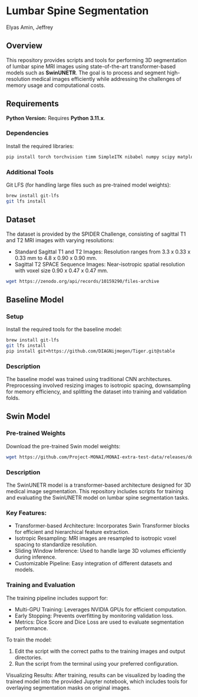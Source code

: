 # Lumbar Spine Segmentation
Elyas Amin, Jeffrey

## Overview
This repository provides scripts and tools for performing 3D segmentation of lumbar spine MRI images using state-of-the-art transformer-based models such as **SwinUNETR**. The goal is to process and segment high-resolution medical images efficiently while addressing the challenges of memory usage and computational costs.

## Requirements
**Python Version:** Requires **Python 3.11.x**.

### Dependencies
Install the required libraries:
```bash
pip install torch torchvision timm SimpleITK nibabel numpy scipy matplotlib scikit-learn monai 'monai[einops]' 'monai[itk]'
```
### Additional Tools
Git LFS (for handling large files such as pre-trained model weights):
```bash
brew install git-lfs
git lfs install
```

## Dataset
The dataset is provided by the SPIDER Challenge, consisting of sagittal T1 and T2 MRI images with varying resolutions:
- Standard Sagittal T1 and T2 Images:
Resolution ranges from 3.3 x 0.33 x 0.33 mm to 4.8 x 0.90 x 0.90 mm.
- Sagittal T2 SPACE Sequence Images:
Near-isotropic spatial resolution with voxel size 0.90 x 0.47 x 0.47 mm.
```bash
wget https://zenodo.org/api/records/10159290/files-archive
```
## Baseline Model
### Setup
Install the required tools for the baseline model:
```bash
brew install git-lfs
git lfs install
pip install git+https://github.com/DIAGNijmegen/Tiger.git@stable
```
### Description

The baseline model was trained using traditional CNN architectures. Preprocessing involved resizing images to isotropic spacing, downsampling for memory efficiency, and splitting the dataset into training and validation folds.

## Swin Model
### Pre-trained Weights
Download the pre-trained Swin model weights:
```bash
wget https://github.com/Project-MONAI/MONAI-extra-test-data/releases/download/0.8.1/model_swinvit.pt
```
### Description
The SwinUNETR model is a transformer-based architecture designed for 3D medical image segmentation. This repository includes scripts for training and evaluating the SwinUNETR model on lumbar spine segmentation tasks.

### Key Features:
- Transformer-based Architecture: Incorporates Swin Transformer blocks for efficient and hierarchical feature extraction.
- Isotropic Resampling: MRI images are resampled to isotropic voxel spacing to standardize resolution.
- Sliding Window Inference: Used to handle large 3D volumes efficiently during inference.
- Customizable Pipeline: Easy integration of different datasets and models.

### Training and Evaluation
The training pipeline includes support for:
- Multi-GPU Training: Leverages NVIDIA GPUs for efficient computation.
- Early Stopping: Prevents overfitting by monitoring validation loss.
- Metrics: Dice Score and Dice Loss are used to evaluate segmentation performance.

To train the model:
1.	Edit the script with the correct paths to the training images and output directories.
2.	Run the script from the terminal using your preferred configuration.

Visualizing Results:
After training, results can be visualized by loading the trained model into the provided Jupyter notebook, which includes tools for overlaying segmentation masks on original images.
